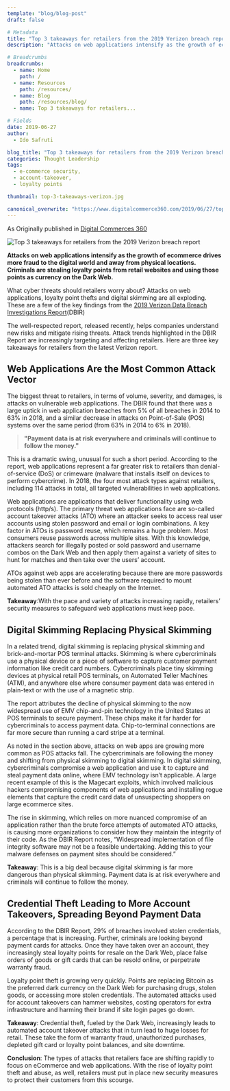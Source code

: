 ```yaml
---
template: "blog/blog-post"
draft: false

# Metadata
title: "Top 3 takeaways for retailers from the 2019 Verizon breach report"
description: "Attacks on web applications intensify as the growth of ecommerce drives more fraud to the digital world and away from physical locations. Criminals are stealing loyalty points from retail websites and using those points as currency on the Dark Web."

# Breadcrumbs
breadcrumbs:
  - name: Home
    path: /
  - name: Resources
    path: /resources/
  - name: Blog
    path: /resources/blog/
  - name: Top 3 takeaways for retailers...

# Fields
date: 2019-06-27
author:
  - Ido Safruti

blog_title: "Top 3 takeaways for retailers from the 2019 Verizon breach report"
categories: Thought Leadership
tags:
  - e-commerce security,
  - account-takeover,
  - loyalty points

thumbnail: top-3-takeaways-verizon.jpg

canonical_overwrite: "https://www.digitalcommerce360.com/2019/06/27/top-3-takeaways-for-retailers-from-the-2019-verizon-breach-report/"
---
```


As Originally published in [Digital Commerces 360](https://www.digitalcommerce360.com/2019/06/27/top-3-takeaways-for-retailers-from-the-2019-verizon-breach-report/)

![Top 3 takeaways for retailers from the 2019 Verizon breach report](/assets/images/blog/top-3-takeaways-verizon.jpg)<br>

**Attacks on web applications intensify as the growth of ecommerce drives more fraud to the digital world and away from physical locations. Criminals are stealing loyalty points from retail websites and using those points as currency on the Dark Web.**

What cyber threats should retailers worry about? Attacks on web applications, loyalty point thefts and digital skimming are all exploding. These are a few of the key findings from the [2019 Verizon Data Breach Investigations Report](https://enterprise.verizon.com/resources/reports/dbir/)(DBIR)

The well-respected report, released recently, helps companies understand new risks and mitigate rising threats. Attack trends highlighted in the DBIR Report are increasingly targeting and affecting retailers. Here are three key takeaways for retailers from the latest Verizon report.

## Web Applications Are the Most Common Attack Vector

The biggest threat to retailers, in terms of volume, severity, and damages, is attacks on vulnerable web applications. The DBIR found that there was a large uptick in web application breaches from 5% of all breaches in 2014 to 63% in 2018, and a similar decrease in attacks on Point-of-Sale (POS) systems over the same period (from 63% in 2014 to 6% in 2018).

> **"Payment data is at risk everywhere and criminals will continue to follow the money."**

This is a dramatic swing, unusual for such a short period. According to the report, web applications represent a far greater risk to retailers than denial-of-service (DoS) or crimeware (malware that installs itself on devices to perform cybercrime). In 2018, the four most attack types against retailers, including 114 attacks in total, all targeted vulnerabilities in web applications.

Web applications are applications that deliver functionality using web protocols (http/s). The primary threat web applications face are so-called account takeover attacks (ATO) where an attacker seeks to access real user accounts using stolen password and email or login combinations. A key factor in ATOs is password reuse, which remains a huge problem. Most consumers reuse passwords across multiple sites. With this knowledge, attackers search for illegally posted or sold password and username combos on the Dark Web and then apply them against a variety of sites to hunt for matches and then take over the users’ account.

ATOs against web apps are accelerating because there are more passwords being stolen than ever before and the software required to mount automated ATO attacks is sold cheaply on the Internet.

**Takeaway**:With the pace and variety of attacks increasing rapidly, retailers’ security measures to safeguard web applications must keep pace.

## Digital Skimming Replacing Physical Skimming

In a related trend, digital skimming is replacing physical skimming and brick-and-mortar POS terminal attacks. Skimming is where cybercriminals use a physical device or a piece of software to capture customer payment information like credit card numbers. Cybercriminals place tiny skimming devices at physical retail POS terminals, on Automated Teller Machines (ATM), and anywhere else where consumer payment data was entered in plain-text or with the use of a magnetic strip.

The report attributes the decline of physical skimming to the now widespread use of EMV chip-and-pin technology in the United States at POS terminals to secure payment. These chips make it far harder for cybercriminals to access payment data. Chip-to-terminal connections are far more secure than running a card stripe at a terminal.

As noted in the section above, attacks on web apps are growing more common as POS attacks fall. The cybercriminals are following the money and shifting from physical skimming to digital skimming. In digital skimming, cybercriminals compromise a web application and use it to capture and steal payment data online, where EMV technology isn’t applicable. A large recent example of this is the Magecart exploits, which involved malicious hackers compromising components of web applications and installing rogue elements that capture the credit card data of unsuspecting shoppers on large ecommerce sites.

The rise in skimming, which relies on more nuanced compromise of an application rather than the brute force attempts of automated ATO attacks, is causing more organizations to consider how they maintain the integrity of their code. As the DBIR Report notes, “Widespread implementation of file integrity software may not be a feasible undertaking. Adding this to your malware defenses on payment sites should be considered.”

**Takeaway**: This is a big deal because digital skimming is far more dangerous than physical skimming. Payment data is at risk everywhere and criminals will continue to follow the money.

## Credential Theft Leading to More Account Takeovers, Spreading Beyond Payment Data

According to the DBIR Report, 29% of breaches involved stolen credentials, a percentage that is increasing. Further, criminals are looking beyond payment cards for attacks. Once they have taken over an account, they increasingly steal loyalty points for resale on the Dark Web, place false orders of goods or gift cards that can be resold online, or perpetrate warranty fraud.

Loyalty point theft is growing very quickly. Points are replacing Bitcoin as the preferred dark currency on the Dark Web for purchasing drugs, stolen goods, or accessing more stolen credentials. The automated attacks used for account takeovers can hammer websites, costing operators for extra infrastructure and harming their brand if site login pages go down.

**Takeaway**: Credential theft, fueled by the Dark Web, increasingly leads to automated account takeover attacks that in turn lead to huge losses for retail. These take the form of warranty fraud, unauthorized purchases, depleted gift card or loyalty point balances, and site downtime.

**Conclusion**: The types of attacks that retailers face are shifting rapidly to focus on eCommerce and web applications. With the rise of loyalty point theft and abuse, as well, retailers must put in place new security measures to protect their customers from this scourge.
